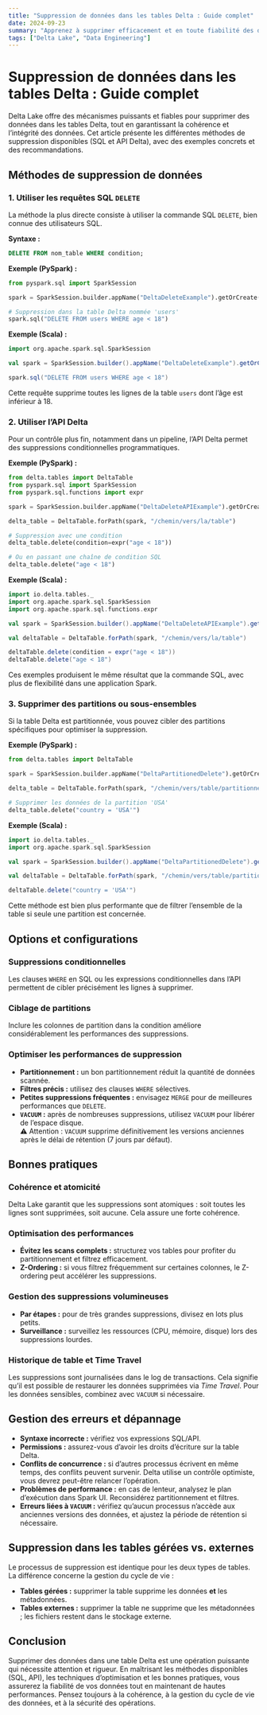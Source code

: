 ```yaml
---
title: "Suppression de données dans les tables Delta : Guide complet"
date: 2024-09-23
summary: "Apprenez à supprimer efficacement et en toute fiabilité des données dans les tables Delta à l’aide de différentes méthodes, avec des exemples pratiques et les bonnes pratiques à suivre."
tags: ["Delta Lake", "Data Engineering"]
---
```


# Suppression de données dans les tables Delta : Guide complet

Delta Lake offre des mécanismes puissants et fiables pour supprimer des données dans les tables Delta, tout en garantissant la cohérence et l’intégrité des données. Cet article présente les différentes méthodes de suppression disponibles (SQL et API Delta), avec des exemples concrets et des recommandations.

## Méthodes de suppression de données

### 1. Utiliser les requêtes SQL `DELETE`

La méthode la plus directe consiste à utiliser la commande SQL `DELETE`, bien connue des utilisateurs SQL.

**Syntaxe :**
```sql
DELETE FROM nom_table WHERE condition;
```

**Exemple (PySpark) :**
```python
from pyspark.sql import SparkSession

spark = SparkSession.builder.appName("DeltaDeleteExample").getOrCreate()

# Suppression dans la table Delta nommée 'users'
spark.sql("DELETE FROM users WHERE age < 18")
```

**Exemple (Scala) :**
```scala
import org.apache.spark.sql.SparkSession

val spark = SparkSession.builder().appName("DeltaDeleteExample").getOrCreate()

spark.sql("DELETE FROM users WHERE age < 18")
```

Cette requête supprime toutes les lignes de la table `users` dont l’âge est inférieur à 18.

### 2. Utiliser l’API Delta

Pour un contrôle plus fin, notamment dans un pipeline, l’API Delta permet des suppressions conditionnelles programmatiques.

**Exemple (PySpark) :**
```python
from delta.tables import DeltaTable
from pyspark.sql import SparkSession
from pyspark.sql.functions import expr

spark = SparkSession.builder.appName("DeltaDeleteAPIExample").getOrCreate()

delta_table = DeltaTable.forPath(spark, "/chemin/vers/la/table")

# Suppression avec une condition
delta_table.delete(condition=expr("age < 18"))

# Ou en passant une chaîne de condition SQL
delta_table.delete("age < 18")
```

**Exemple (Scala) :**
```scala
import io.delta.tables._
import org.apache.spark.sql.SparkSession
import org.apache.spark.sql.functions.expr

val spark = SparkSession.builder().appName("DeltaDeleteAPIExample").getOrCreate()

val deltaTable = DeltaTable.forPath(spark, "/chemin/vers/la/table")

deltaTable.delete(condition = expr("age < 18"))
deltaTable.delete("age < 18")
```

Ces exemples produisent le même résultat que la commande SQL, avec plus de flexibilité dans une application Spark.

### 3. Supprimer des partitions ou sous-ensembles

Si la table Delta est partitionnée, vous pouvez cibler des partitions spécifiques pour optimiser la suppression.

**Exemple (PySpark) :**
```python
from delta.tables import DeltaTable

spark = SparkSession.builder.appName("DeltaPartitionedDelete").getOrCreate()

delta_table = DeltaTable.forPath(spark, "/chemin/vers/table/partitionnee")

# Supprimer les données de la partition 'USA'
delta_table.delete("country = 'USA'")
```

**Exemple (Scala) :**
```scala
import io.delta.tables._
import org.apache.spark.sql.SparkSession

val spark = SparkSession.builder().appName("DeltaPartitionedDelete").getOrCreate()

val deltaTable = DeltaTable.forPath(spark, "/chemin/vers/table/partitionnee")

deltaTable.delete("country = 'USA'")
```

Cette méthode est bien plus performante que de filtrer l’ensemble de la table si seule une partition est concernée.

## Options et configurations

### Suppressions conditionnelles

Les clauses `WHERE` en SQL ou les expressions conditionnelles dans l’API permettent de cibler précisément les lignes à supprimer.

### Ciblage de partitions

Inclure les colonnes de partition dans la condition améliore considérablement les performances des suppressions.

### Optimiser les performances de suppression

* **Partitionnement :** un bon partitionnement réduit la quantité de données scannée.
* **Filtres précis :** utilisez des clauses `WHERE` sélectives.
* **Petites suppressions fréquentes :** envisagez `MERGE` pour de meilleures performances que `DELETE`.
* **`VACUUM` :** après de nombreuses suppressions, utilisez `VACUUM` pour libérer de l’espace disque.  
  ⚠️ Attention : `VACUUM` supprime définitivement les versions anciennes après le délai de rétention (7 jours par défaut).

## Bonnes pratiques

### Cohérence et atomicité

Delta Lake garantit que les suppressions sont atomiques : soit toutes les lignes sont supprimées, soit aucune. Cela assure une forte cohérence.

### Optimisation des performances

* **Évitez les scans complets :** structurez vos tables pour profiter du partitionnement et filtrez efficacement.
* **Z-Ordering :** si vous filtrez fréquemment sur certaines colonnes, le Z-ordering peut accélérer les suppressions.

### Gestion des suppressions volumineuses

* **Par étapes :** pour de très grandes suppressions, divisez en lots plus petits.
* **Surveillance :** surveillez les ressources (CPU, mémoire, disque) lors des suppressions lourdes.

### Historique de table et Time Travel

Les suppressions sont journalisées dans le log de transactions. Cela signifie qu’il est possible de restaurer les données supprimées via *Time Travel*. Pour les données sensibles, combinez avec `VACUUM` si nécessaire.

## Gestion des erreurs et dépannage

* **Syntaxe incorrecte :** vérifiez vos expressions SQL/API.
* **Permissions :** assurez-vous d’avoir les droits d’écriture sur la table Delta.
* **Conflits de concurrence :** si d’autres processus écrivent en même temps, des conflits peuvent survenir. Delta utilise un contrôle optimiste, vous devrez peut-être relancer l’opération.
* **Problèmes de performance :** en cas de lenteur, analysez le plan d’exécution dans Spark UI. Reconsidérez partitionnement et filtres.
* **Erreurs liées à `VACUUM` :** vérifiez qu’aucun processus n’accède aux anciennes versions des données, et ajustez la période de rétention si nécessaire.

## Suppression dans les tables gérées vs. externes

Le processus de suppression est identique pour les deux types de tables. La différence concerne la gestion du cycle de vie :

* **Tables gérées :** supprimer la table supprime les données **et** les métadonnées.
* **Tables externes :** supprimer la table ne supprime que les métadonnées ; les fichiers restent dans le stockage externe.

## Conclusion

Supprimer des données dans une table Delta est une opération puissante qui nécessite attention et rigueur. En maîtrisant les méthodes disponibles (SQL, API), les techniques d’optimisation et les bonnes pratiques, vous assurerez la fiabilité de vos données tout en maintenant de hautes performances. Pensez toujours à la cohérence, à la gestion du cycle de vie des données, et à la sécurité des opérations.

